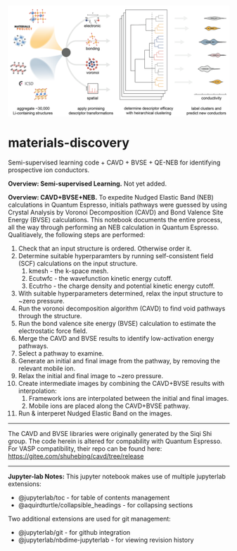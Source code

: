 ![project schematic](https://github.com/FALL-ML/materials-discovery/blob/main/project_schematic.png)

# materials-discovery
Semi-supervised learning code + CAVD + BVSE + QE-NEB for identifying prospective ion conductors.

<p><b>Overview: Semi-supervised Learning.</b> Not yet added. 

<p><b>Overview: CAVD+BVSE+NEB.</b> To expedite Nudged Elastic Band (NEB) calculations in Quantum Espresso, initials pathways were guessed by using Crystal Analysis by Voronoi Decomposition (CAVD) and Bond Valence Site Energy (BVSE) calculations. This notebook documents the entire process, all the way through performing an NEB calculation in Quantum Espresso. Qualitiavely, the following steps are performed:</p>

1. Check that an input structure is ordered. Otherwise order it. 
2. Determine suitable hyperparamters by running self-consistent field (SCF) calculations on the input structure.
    1. kmesh - the k-space mesh.
    1. Ecutwfc - the wavefunction kinetic energy cutoff.
    1. Ecutrho - the charge density and potential kinetic energy cutoff. 
3. With suitable hyperparameters determined, relax the input structure to ~zero pressure.
4. Run the voronoi decomposition algorithm (CAVD) to find void pathways through the structure. 
5. Run the bond valence site energy (BVSE) calculation to estimate the electrostatic force field. 
6. Merge the CAVD and BVSE results to identify low-activation energy pathways. 
7. Select a pathway to examine. 
8. Generate an initial and final image from the pathway, by removing the relevant mobile ion. 
9. Relax the initial and final image to ~zero pressure. 
10. Create intermediate images by combining the CAVD+BVSE results with interpolation:
    1. Framework ions are interpolated between the initial and final images.
    1. Mobile ions are placed along the CAVD+BVSE pathway. 
11. Run & interperet Nudged Elastic Band on the images. 

***
The CAVD and BVSE libraries were originally generated by the Siqi Shi group. The code herein is altered for compability with Quantum Espresso. For VASP compatibility, their repo can be found here: https://gitee.com/shuhebing/cavd/tree/release


***

<p><b>Jupyter-lab Notes:</b> This jupyter notebook makes use of multiple jupyterlab extensions:</p>

* @jupyterlab/toc - for table of contents management
* @aquirdturtle/collapsible_headings - for collapsing sections

<p>Two additional extensions are used for git management:</p>

* @jupyterlab/git - for github integration
* @jupyterlab/nbdime-jupyterlab - for viewing revision history
